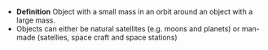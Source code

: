 - **Definition** Object with a small mass in an orbit around an object with a large mass.
- Objects can either be natural satellites (e.g. moons and planets) or man-made (satellies, space craft and space stations)